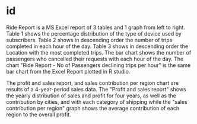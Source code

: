 # id
Ride Report is a MS Excel report of 3 tables and 1 graph from left to right. Table 1 shows the percentage distribution of the type of device used by subscribers. 
            Table 2 shows in descending order the number of trips completed in each hour of the day.
            Table 3 shows in descending order the Location with the most completed trips.
            The bar chart shows the number of passengers who cancelled their requests with each hour of the day.
The chart "Ride Report - No of Passengers declining trips per hour" is the same bar chart from the Excel Report plotted in R studio. 

The profit and sales report, and sales contribution per region chart are results of a 4-year-period sales data. The
"Profit and sales report" shows the yearly distribution of sales and profit for four years, as well as the contribution by cities, and with each category of shipping while the  "sales contribution per region" graph shows the average contribution of each region to the overall profit.  
